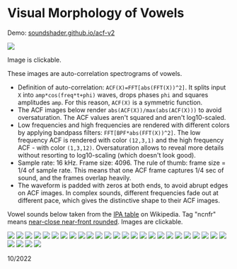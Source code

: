 # Visual Morphology of Vowels

Demo: [soundshader.github.io/acf-v2](https://soundshader.github.io/acf-v2)

[![](img/xs.jpg)](img/xl.jpg)

Image is clickable.

These images are auto-correlation spectrograms of vowels.

- Definition of auto-correlation: `ACF(X)=FFT[abs(FFT(X))^2]`. It splits input `X` into `amp*cos(freq*t+phi)` waves, drops phases `phi` and squares amplitudes `amp`. For this reason, `ACF(X)` is a symmetric function.
- The ACF images below render `abs(ACF(X))/max(abs(ACF(X)))` to avoid oversaturation. The ACF values aren't squared and aren't log10-scaled.
- Low frequencies and high frequencies are rendered with different colors by applying bandpass filters: `FFT[BPF*abs(FFT(X))^2]`. The low frequency ACF is rendered with color `(12,3,1)` and the high frequency ACF - with color `(1,3,12)`. Oversaturation allows to reveal more details without resorting to log10-scaling (which doesn't look good).
- Sample rate: 16 kHz. Frame size: 4096. The rule of thumb: frame size = 1/4 of sample rate. This means that one ACF frame captures 1/4 sec of sound, and the frames overlap heavily.
- The waveform is padded with zeros at both ends, to avoid abrupt edges on ACF images. In complex sounds, different frequencies fade out at different pace, which gives the distinctive shape to their ACF images.

Vowel sounds below taken from the [IPA table](https://en.wikipedia.org/wiki/Vowel) on Wikipedia. Tag "ncnfr" means [near-close near-front rounded](https://en.wikipedia.org/wiki/Near-close_near-front_rounded_vowel). Images are clickable.

[![](img/xs/cbr.jpg)](img/xl/cbr.jpg) [![](img/xs/cbu.jpg)](img/xl/cbu.jpg) [![](img/xs/ccr.jpg)](img/xl/ccr.jpg) [![](img/xs/ccu.jpg)](img/xl/ccu.jpg) [![](img/xs/cfr.jpg)](img/xl/cfr.jpg) [![](img/xs/cfu.jpg)](img/xl/cfu.jpg) [![](img/xs/cmbr.jpg)](img/xl/cmbr.jpg) [![](img/xs/cmbu.jpg)](img/xl/cmbu.jpg) [![](img/xs/cmcr.jpg)](img/xl/cmcr.jpg) [![](img/xs/cmcu.jpg)](img/xl/cmcu.jpg) [![](img/xs/cmfr.jpg)](img/xl/cmfr.jpg) [![](img/xs/cmfu.jpg)](img/xl/cmfu.jpg) [![](img/xs/mcv.jpg)](img/xl/mcv.jpg) [![](img/xs/ncnbr.jpg)](img/xl/ncnbr.jpg) [![](img/xs/ncnfr.jpg)](img/xl/ncnfr.jpg) [![](img/xs/ncnfu.jpg)](img/xl/ncnfu.jpg) [![](img/xs/nocu.jpg)](img/xl/nocu.jpg) [![](img/xs/nofu.jpg)](img/xl/nofu.jpg) [![](img/xs/obu.jpg)](img/xl/obu.jpg) [![](img/xs/ocu.jpg)](img/xl/ocu.jpg) [![](img/xs/ofr.jpg)](img/xl/ofr.jpg) [![](img/xs/omcr.jpg)](img/xl/omcr.jpg) [![](img/xs/omcu.jpg)](img/xl/omcu.jpg) [![](img/xs/omfr.jpg)](img/xl/omfr.jpg) [![](img/xs/omfu.jpg)](img/xl/omfu.jpg) [![](img/xs/probr.jpg)](img/xl/probr.jpg) [![](img/xs/profu.jpg)](img/xl/profu.jpg) [![](img/xs/prombr.jpg)](img/xl/prombr.jpg) [![](img/xs/prombu.jpg)](img/xl/prombu.jpg) 



10/2022
